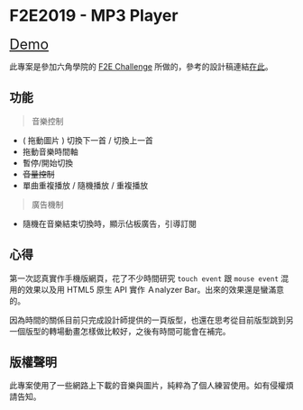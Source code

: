 # F2E2019 - MP3 Player

<div>
  <a style="font-size:25px; cursor: default;" target="_blank" href="https://cxc421.github.io/Mp3Player/">Demo</a>
</div>

此專案是參加六角學院的 <a href="https://challenge.thef2e.com/">F2E Challenge</a> 所做的，參考的設計稿連結<a href="https://challenge.thef2e.com/user/2043?schedule=3228#works-3228">在此</a>。

## 功能
 > 音樂控制
  * ( 拖動圖片 ) 切換下一首 / 切換上一首
  * 拖動音樂時間軸
  * 暫停/開始切換
  * <span style="text-decoration:line-through">音量控制</span>
  * 單曲重複播放 / 隨機播放 / 重複播放
 > 廣告機制
  * 隨機在音樂結束切換時，顯示佔板廣告，引導訂閱

## 心得
第一次認真實作手機版網頁，花了不少時間研究 `touch event` 跟 `mouse event` 混用的效果以及用 HTML5 原生 API 實作 Ａnalyzer Bar。出來的效果還是蠻滿意的。

因為時間的關係目前只完成設計師提供的一頁版型，也還在思考從目前版型跳到另一個版型的轉場動畫怎樣做比較好，之後有時間可能會在補完。

## 版權聲明
此專案使用了一些網路上下載的音樂與圖片，純粹為了個人練習使用。如有侵權煩請告知。



